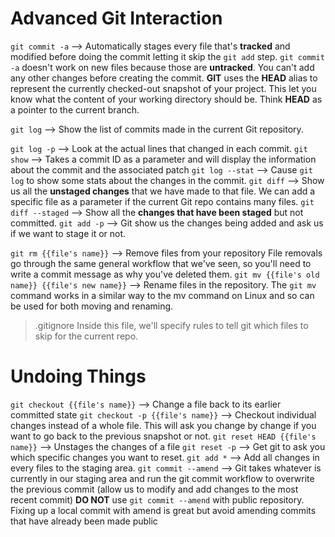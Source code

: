 # Advanced Git Interaction
`git commit -a`
--> Automatically stages every file that's **tracked** and modified before doing the commit letting it skip the `git add` step. `git commit -a` doesn't work on new files because those are **untracked**. You can't add any other changes before creating the commit.
**GIT** uses the **HEAD** alias to represent the currently checked-out snapshot of your project. This let you know what the content of your working directory should be. Think **HEAD** as a pointer to the current branch.

`git log`
--> Show the list of commits made in the current Git repository. 

`git log -p`
--> Look at the actual lines that changed in each commit.
`git show`
--> Takes a commit ID as a parameter and will display the information about the commit and the associated patch
`git log --stat`
--> Cause `git log` to show some stats about the changes in the commit.
`git diff`
--> Show us all the **unstaged changes** that we have made to that file. We can add a specific file as a parameter if the current Git repo contains many files. 
`git diff --staged`
--> Show all the **changes that have been staged** but not committed. 
`git add -p`
--> Git show us  the changes being added and ask us if we want to stage it or not.

`git rm {{file's name}}`
--> Remove files from your repository
File removals go through the same general workflow that we've seen, so you'll need to write a commit message as why you've deleted them.
`git mv {{file's old name}} {{file's new name}}`
--> Rename files in the repository. The `git mv` command works in a similar way to the mv command on Linux and so can be used for both moving and renaming.
>.gitignore
>Inside this file, we'll specify rules to tell git which files to skip for the current repo.

# Undoing Things
`git checkout {{file's name}}`
--> Change a file back to its earlier committed state
`git checkout -p {{file's name}}`
--> Checkout individual changes instead of a whole file. This will ask you change by change if you want to go back to the previous snapshot or not.
`git reset HEAD {{file's name}}`
--> Unstages the changes of a file
`git reset -p`
--> Get git to ask you which specific changes you want to reset.
`git add *`
--> Add all changes in every files to the staging area.
`git commit --amend`
--> Git takes whatever is currently in our staging area and run the git commit workflow to overwrite the previous commit (allow us to modify and add changes to the most recent commit)
**DO NOT** use `git commit --amend` with public repository. Fixing up a local commit with amend is great but avoid amending commits that have already been made public